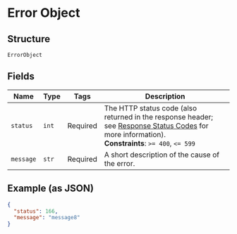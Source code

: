 
# Error Object

## Structure

`ErrorObject`

## Fields

| Name | Type | Tags | Description |
|  --- | --- | --- | --- |
| `status` | `int` | Required | The HTTP status code (also returned in the response header; see [Response Status Codes](/documentation/web-api/concepts/api-calls#response-status-codes) for more information).<br>**Constraints**: `>= 400`, `<= 599` |
| `message` | `str` | Required | A short description of the cause of the error. |

## Example (as JSON)

```json
{
  "status": 166,
  "message": "message8"
}
```

